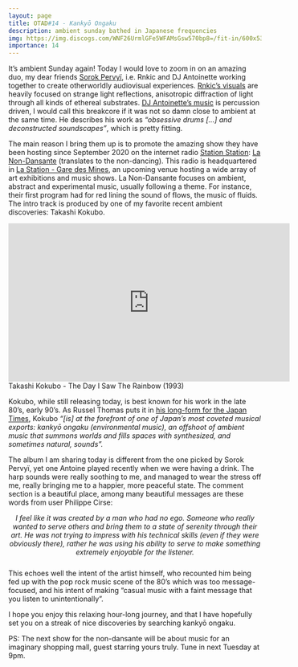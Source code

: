 ```yaml
---
layout: page
title: OTAD#14 - Kankyō Ongaku
description: ambient sunday bathed in Japanese frequencies
img: https://img.discogs.com/WNF26UrmlGFe5WFAMsGsw570bp8=/fit-in/600x534/filters:strip_icc():format(jpeg):mode_rgb():quality(90)/discogs-images/R-13390718-1553316277-8339.jpeg.jpg
importance: 14
---
```


It’s ambient Sunday again! Today I would love to zoom in on an amazing duo, my dear friends [Sorok Pervyï](https://sorokpervyi.bandcamp.com/), i.e. Rnkic and DJ Antoinette working together to create otherworldly audiovisual experiences. [Rnkic’s visuals](https://youtu.be/kbn8GbpjWGU) are heavily focused on strange light reflections, anisotropic diffraction of light through all kinds of ethereal substrates. [DJ Antoinette’s music](https://sorokpervyi.bandcamp.com/track/carbon-2) is percussion driven, I would call this breakcore if it was not so damn close to ambient at the same time. He describes his work as *“obsessive drums [...] and deconstructed soundscapes”*, which is pretty fitting.

The main reason I bring them up is to promote the amazing show they have been hosting since September 2020 on the internet radio [Station Station](http://stationstation.fr/): [La Non-Dansante](https://stationstation.fr/la-non-dansante/) (translates to the non-dancing). This radio is headquartered in [La Station - Gare des Mines](http://lastation.paris), an upcoming venue hosting a wide array of art exhibitions and music shows. La Non-Dansante focuses on ambient, abstract and experimental music, usually following a theme. For instance, their first program had for red lining the sound of flows, the music of fluids. The intro track is produced by one of my favorite recent ambient discoveries: Takashi Kokubo.

<div style="text-align: center;"> <iframe width="560" height="315" src="https://www.youtube.com/embed/oyJSV9nnt10" frameborder="0" allow="accelerometer; autoplay; encrypted-media; gyroscope; picture-in-picture" allowfullscreen></iframe> </div>

<div class="caption">
    Takashi Kokubo - The Day I Saw The Rainbow (1993)
</div>

Kokubo, while still releasing today, is best known for his work in the late 80’s, early 90’s. As Russel Thomas puts it in [his long-form for the Japan Times](https://www.japantimes.co.jp/culture/2020/07/02/music/takashi-kokubo-digital-soundology/), Kokubo *“[is] at the forefront of one of Japan’s most coveted musical exports: kankyō ongaku (environmental music), an offshoot of ambient music that summons worlds and fills spaces with synthesized, and sometimes natural, sounds”.*

The album I am sharing today is different from the one picked by Sorok Pervyï, yet one Antoine played recently when we were having a drink. The harp sounds were really soothing to me, and managed to wear the stress off me, really bringing me to a happier, more peaceful state. The comment section is a beautiful place, among many beautiful messages are these words from user Philippe Cirse: 

<div style="text-align: center; font-style: italic; margin-bottom: 25px">
    I feel like it was created by a man who had no ego. Someone who really wanted to serve others and bring them to a state of serenity through their art. He was not trying to impress with his technical skills (even if they were obviously there), rather he was using his ability to serve to make something extremely enjoyable for the listener.
</div>

This echoes well the intent of the artist himself, who recounted him being fed up with the pop rock music scene of the 80’s which was too message-focused, and his intent of making “casual music with a faint message that you listen to unintentionally”.

I hope you enjoy this relaxing hour-long journey, and that I have hopefully set you on a streak of nice discoveries by searching kankyō ongaku.

PS: The next show for the non-dansante will be about music for an imaginary shopping mall, guest starring yours truly. Tune in next Tuesday at 9pm.
